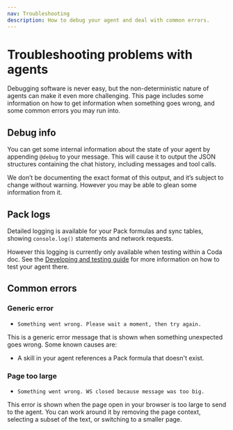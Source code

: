 ```yaml
---
nav: Troubleshooting
description: How to debug your agent and deal with common errors.
---
```


# Troubleshooting problems with agents

Debugging software is never easy, but the non-deterministic nature of agents can make it even more challenging. This page includes some information on how to get information when something goes wrong, and some common errors you may run into.


## Debug info

You can get some internal information about the state of your agent by appending `@debug` to your message. This will cause it to output the JSON structures containing the chat history, including messages and tool calls.

<!-- TODO: Screenshot -->

We don’t be documenting the exact format of this output, and it’s subject to change without warning. However you may be able to glean some information from it.


## Pack logs

Detailed logging is available for your Pack formulas and sync tables, showing `console.log()` statements and network requests.

<!-- TODO: Screenshot -->

However this logging is currently only available when testing within a Coda doc. See the [Developing and testing guide][developing] for more information on how to test your agent there.


## Common errors

### Generic error

- `Something went wrong. Please wait a moment, then try again.`

This is a generic error message that is shown when something unexpected goes wrong. Some known causes are:

- A skill in your agent references a Pack formula that doesn't exist.


### Page too large

- `Something went wrong. WS closed because message was too big.`

This error is shown when the page open in your browser is too large to send to the agent. You can work around it by removing the page context, selecting a subset of the text, or switching to a smaller page.


[developing]: ./development.md
